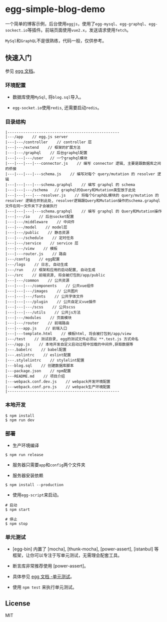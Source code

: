 # egg-simple-blog-demo

一个简单的博客示例，后台使用`eggjs`，使用了`egg-mysql`、`egg-graphql`、`egg-sockect.io`等插件。前端页面使用`vue2.x`，发送请求使用`fetch`。

`MySql`和`GraphQL`不是很熟练，代码一般，仅供参考。

## 快速入门

参见 [egg 文档][egg]。

### 环境配置

- 数据库使用`MySql`, 将`blog.sql`导入。

- `egg-socket.io`使用`redis`, 还需要启动`redis`。

### 目录结构

```
|--------------------------------------------------
|---/app    // egg.js server 
|---|---/controller    // controller 层
|---|---/extend    // 框架的扩展方法
|---|---/graphql    // 后台graphql配置
|---|---|---/user   // 一个graphql模块
|---|---|---|---connector.js    // 编写 connector 逻辑, 主要是跟数据库之间的侨接
|---|---|---|---schema.js    // 编写对每个 query/mutation 的 resolver 逻辑
|---|---|---|---schema.graphql    // 编写 graphql 的 schema
|---|---|---/schema   // graphql的Query和Mutation类型放于此处
|---|---|---|---resolver.js    // 将每个GraphQL模块的 query/mutation 的 resolver 逻辑合并到此处, resolver逻辑跟Query和Mutation操作的schema.graphql文件在同一文件夹下才会被执行
|---|---|---|---schema.graphql    // 编写 graphql 的 Query和Mutation操作
|---|---/io    // 后台socket配置
|---|---/middleware    // 中间件
|---|---/model    // model层
|---|---/public    // 静态资源
|---|---/schedule    // 定时任务
|---|---/service    // service 层
|---|---/view    // 模板
|---|---router.js    // 路由
|---/config    // egg配置
|---/logs    // 日志, 自动生成
|---/run    // 框架和应用的启动配置, 自动生成
|---/src    // 前端资源, 将会被打包到/app/public
|---|---/common    // 公共资源
|---|---|---/components    // 公共vue组件
|---|---|---/images    // 公共图片
|---|---|---/fonts    // 公共字体文件
|---|---|---/plugin    // 公共自定义vue插件
|---|---|---/scss    // 公共scss
|---|---|---/utils    // 公共js方法
|---|---/modules    // 页面模块
|---|---/router    // 前端路由
|---|---app.js    // 前端入口
|---|---template.html    // 模板html, 将会被打包到/app/view
|---/test    // 测试目录, egg的测试文件必须以 **.test.js 方式命名
|---/app.js    // 本地开发自定义启动过程中加载的中间件,获取数据等
|---.babelrc    // babel配置
|---.eslintrc    // eslint配置
|---.stylelintrc    // stylelint配置
|---blog.sql    // 创建数据库脚本
|---package.json    // npm配置
|---README.md    // 项目介绍
|---webpack.conf.dev.js    // webpack开发环境配置
|---webpack.conf.pro.js    // webpack生产环境配置
|--------------------------------------------------
```

### 本地开发
```
$ npm install
$ npm run dev
```

### 部署

- 生产环境编译

```
$ npm run release
```

- 服务器只需要`app`和`config`两个文件夹

- 服务器安装依赖

```
$ npm install --production
```

- 使用`egg-script`来启动。

```
# 启动
$ npm start

# 停止
$ npm stop
```

### 单元测试
- [egg-bin] 内置了 [mocha], [thunk-mocha], [power-assert], [istanbul] 等框架，让你可以专注于写单元测试，无需理会配套工具。
- 断言库非常推荐使用 [power-assert]。
- 具体参见 [egg 文档 -单元测试](https://eggjs.org/zh-cn/core/unittest)。

- 使用 `npm test` 来执行单元测试。


## License

MIT

[egg]: https://eggjs.org